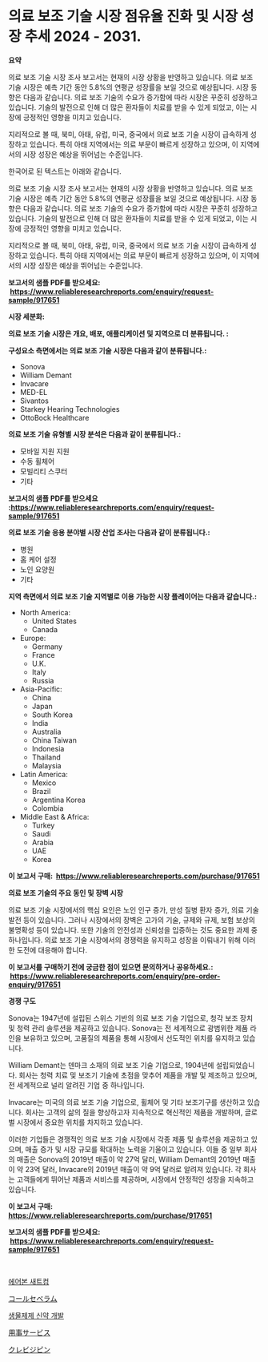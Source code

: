 <p><h1>의료 보조 기술 시장 점유율 진화 및 시장 성장 추세 2024 - 2031.</h1></p><p><strong>요약</strong></p>
<p><p>의료 보조 기술 시장 조사 보고서는 현재의 시장 상황을 반영하고 있습니다. 의료 보조 기술 시장은 예측 기간 동안 5.8%의 연평균 성장률을 보일 것으로 예상됩니다. 시장 동향은 다음과 같습니다. 의료 보조 기술의 수요가 증가함에 따라 시장은 꾸준히 성장하고 있습니다. 기술의 발전으로 인해 더 많은 환자들이 치료를 받을 수 있게 되었고, 이는 시장에 긍정적인 영향을 미치고 있습니다.</p><p>지리적으로 볼 때, 북미, 아태, 유럽, 미국, 중국에서 의료 보조 기술 시장이 급속하게 성장하고 있습니다. 특히 아태 지역에서는 의료 부문이 빠르게 성장하고 있으며, 이 지역에서의 시장 성장은 예상을 뛰어넘는 수준입니다.</p><p>한국어로 된 텍스트는 아래와 같습니다.</p><p>의료 보조 기술 시장 조사 보고서는 현재의 시장 상황을 반영하고 있습니다. 의료 보조 기술 시장은 예측 기간 동안 5.8%의 연평균 성장률을 보일 것으로 예상됩니다. 시장 동향은 다음과 같습니다. 의료 보조 기술의 수요가 증가함에 따라 시장은 꾸준히 성장하고 있습니다. 기술의 발전으로 인해 더 많은 환자들이 치료를 받을 수 있게 되었고, 이는 시장에 긍정적인 영향을 미치고 있습니다.</p><p>지리적으로 볼 때, 북미, 아태, 유럽, 미국, 중국에서 의료 보조 기술 시장이 급속하게 성장하고 있습니다. 특히 아태 지역에서는 의료 부문이 빠르게 성장하고 있으며, 이 지역에서의 시장 성장은 예상을 뛰어넘는 수준입니다.</p></p>
<p><strong>보고서의 샘플 PDF를 받으세요: &nbsp;<a href="https://www.reliableresearchreports.com/enquiry/request-sample/917651">https://www.reliableresearchreports.com/enquiry/request-sample/917651</a></strong></p>
<p><strong>시장 세분화:</strong></p>
<p><strong> 의료 보조 기술 시장은 개요, 배포, 애플리케이션 및 지역으로 더 분류됩니다. :</strong></p>
<p><strong>구성요소 측면에서는 의료 보조 기술 시장은 다음과 같이 분류됩니다.:</strong></p>
<p><ul><li>Sonova</li><li>William Demant</li><li>Invacare</li><li>MED-EL</li><li>Sivantos</li><li>Starkey Hearing Technologies</li><li>OttoBock Healthcare</li></ul></p>
<p><strong> 의료 보조 기술 유형별 시장 분석은 다음과 같이 분류됩니다.:</strong></p>
<p><ul><li>모바일 지원 지원</li><li>수동 휠체어</li><li>모빌리티 스쿠터</li><li>기타</li></ul></p>
<p><strong>보고서의 샘플 PDF를 받으세요 :<a href="https://www.reliableresearchreports.com/enquiry/request-sample/917651">https://www.reliableresearchreports.com/enquiry/request-sample/917651</a></strong></p>
<p><strong> 의료 보조 기술 응용 분야별 시장 산업 조사는 다음과 같이 분류됩니다.:</strong></p>
<p><ul><li>병원</li><li>홈 케어 설정</li><li>노인 요양원</li><li>기타</li></ul></p>
<p><strong>지역 측면에서 의료 보조 기술 지역별로 이용 가능한 시장 플레이어는 다음과 같습니다.:</strong></p>
<p><ul>
    <li>
        North America:
        <ul>
            <li>United States</li>
            <li>Canada</li>
        </ul>
    </li>
    <li>
        Europe:
        <ul>
            <li>Germany</li>
            <li>France</li>
            <li>U.K.</li>
            <li>Italy</li>
            <li>Russia</li>
        </ul>
    </li>
    <li>
        Asia-Pacific:
        <ul>
            <li>China</li>
            <li>Japan</li>
            <li>South Korea</li>
            <li>India</li>
            <li>Australia</li>
            <li>China Taiwan</li>
            <li>Indonesia</li>
            <li>Thailand</li>
            <li>Malaysia</li>
        </ul>
    </li>
    <li>
        Latin America:
        <ul>
            <li>Mexico</li>
            <li>Brazil</li>
            <li>Argentina Korea</li>
            <li>Colombia</li>
        </ul>
    </li>
    <li>
        Middle East & Africa:
        <ul>
            <li>Turkey</li>
            <li>Saudi</li>
            <li>Arabia</li>
            <li>UAE</li>
            <li>Korea</li>
        </ul>
    </li>
    </ul></p>
<p><strong>이 보고서 구매: &nbsp;<a href="https://www.reliableresearchreports.com/purchase/917651">https://www.reliableresearchreports.com/purchase/917651</a></strong></p>
<p><strong>의료 보조 기술의 주요 동인 및 장벽 시장</strong></p>
<p><p>의료 보조 기술 시장에서의 핵심 요인은 노인 인구 증가, 만성 질병 환자 증가, 의료 기술 발전 등이 있습니다. 그러나 시장에서의 장벽은 고가의 기술, 규제와 규제, 보험 보상의 불명확성 등이 있습니다. 또한 기술의 안전성과 신뢰성을 입증하는 것도 중요한 과제 중 하나입니다. 의료 보조 기술 시장에서의 경쟁력을 유지하고 성장을 이뤄내기 위해 이러한 도전에 대응해야 합니다.</p></p>
<p><strong>이 보고서를 구매하기 전에 궁금한 점이 있으면 문의하거나 공유하세요.: &nbsp;<a href="https://www.reliableresearchreports.com/enquiry/pre-order-enquiry/917651">https://www.reliableresearchreports.com/enquiry/pre-order-enquiry/917651</a></strong></p>
<p><strong>경쟁 구도</strong></p>
<p><p>Sonova는 1947년에 설립된 스위스 기반의 의료 보조 기술 기업으로, 청각 보조 장치 및 청력 관리 솔루션을 제공하고 있습니다. Sonova는 전 세계적으로 광범위한 제품 라인을 보유하고 있으며, 고품질의 제품을 통해 시장에서 선도적인 위치를 유지하고 있습니다.</p><p>William Demant는 덴마크 소재의 의료 보조 기술 기업으로, 1904년에 설립되었습니다. 회사는 청력 치료 및 보조기 기술에 초점을 맞추어 제품을 개발 및 제조하고 있으며, 전 세계적으로 널리 알려진 기업 중 하나입니다.</p><p>Invacare는 미국의 의료 보조 기술 기업으로, 휠체어 및 기타 보조기구를 생산하고 있습니다. 회사는 고객의 삶의 질을 향상하고자 지속적으로 혁신적인 제품을 개발하며, 글로벌 시장에서 중요한 위치를 차지하고 있습니다.</p><p>이러한 기업들은 경쟁적인 의료 보조 기술 시장에서 각종 제품 및 솔루션을 제공하고 있으며, 매출 증가 및 시장 규모를 확대하는 노력을 기울이고 있습니다. 이들 중 일부 회사의 매출은 Sonova의 2019년 매출이 약 27억 달러, William Demant의 2019년 매출이 약 23억 달러, Invacare의 2019년 매출이 약 9억 달러로 알려져 있습니다. 각 회사는 고객들에게 뛰어난 제품과 서비스를 제공하며, 시장에서 안정적인 성장을 지속하고 있습니다.</p></p>
<p><strong>이 보고서 구매: &nbsp; <a href="https://www.reliableresearchreports.com/purchase/917651">https://www.reliableresearchreports.com/purchase/917651</a></strong></p>
<p><strong>보고서의 샘플 PDF를 받으세요: &nbsp;<a href="https://www.reliableresearchreports.com/enquiry/request-sample/917651">https://www.reliableresearchreports.com/enquiry/request-sample/917651</a></strong><strong></strong></p>
<p>&nbsp;</p>
<p><p><a href="https://medium.com/@loretadervishi2013/%EA%B3%B5%EC%A4%91-satcom-%EC%8B%9C%EC%9E%A5-%EC%A7%80%ED%91%9C-%ED%95%B4%EB%8F%85-%EC%8B%9C%EC%9E%A5-%EC%A0%90%EC%9C%A0%EC%9C%A8-%ED%8A%B8%EB%A0%8C%EB%93%9C-%EB%B0%8F-%EC%84%B1%EC%9E%A5-%ED%8C%A8%ED%84%B4-5189430e7583">에어본 새트컴</a></p><p><a href="https://github.com/dzy793153605/Market-Research-Report-List-1/blob/main/9733341183412.md">コールセベラム</a></p><p><a href="https://github.com/plelbej847484502/Market-Research-Report-List-1/blob/main/6319701183466.md">생물제제 신약 개발</a></p><p><a href="https://medium.com/@samirmayert1/%E3%82%A8%E3%83%A9%E3%83%B3%E3%83%89%E3%82%B5%E3%83%BC%E3%83%93%E3%82%B9%E5%B8%82%E5%A0%B4%E3%81%AF2031%E5%B9%B4%E3%81%BE%E3%81%A7%E3%81%AE%E5%B8%82%E5%A0%B4%E3%82%B7%E3%82%A7%E3%82%A2-%E3%82%B5%E3%82%A4%E3%82%BA-%E4%BA%88%E6%B8%AC%E3%82%92%E9%87%8D%E8%A6%96%E3%81%97%E3%81%A6%E3%81%84%E3%81%BE%E3%81%99-6dd461abdb4c">用事サービス</a></p><p><a href="https://github.com/oafhukehf4709715/Market-Research-Report-List-1/blob/main/9163743183411.md">クレビジピン</a></p></p>